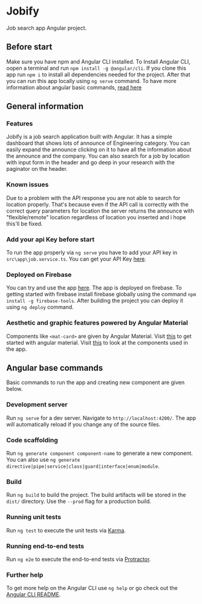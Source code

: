 # Jobify

Job search app Angular project.

## Before start

Make sure you have npm and Angular CLI installed. To Install Angular CLI, oopen a terminal and run `npm install -g @angular/cli`.
If you clone this app run `npm i` to install all dependencies needed for the project. After that you can run this app locally using `ng serve` command.
To have more information about angular basic commands, [read here](#angular-base-commands)

## General information

### Features

Jobify is a job search application built with Angular. It has a simple dashboard that shows lots of announce of Engineering category. You can easily expand the announce clicking on it
to have all the information about the announce and the company. You can also search for a job by location with input form in the header and go deep in your research with the paginator on the header.

### Known issues

Due to a problem with the API response you are not able to search for location properly. That's because even if the API call is correctly with the correct query parameters for location
the server returns the announce with "flexible/remote" location regardless of location you inserted and i hope this'll be fixed.

### Add your api Key before start

To run the app properly via `ng serve` you have to add your API key in `src\app\job.service.ts`.
You can get your API Key [here](https://www.themuse.com/developers/api/v2/apps).

### Deployed on Firebase

You can try and use the app [here](https://jobify-f4df2.web.app). The app is deployed on firebase.
To getting started with firebase install firebase globally using the command `npm install -g firebase-tools`.
After building the project you can deploy it using `ng deploy` command.

### Aesthetic and graphic features powered by Angular Material

Components like `<mat-card>` are given by Angular Material.
Visit [this](https://material.angular.io/guide/getting-started) to get started with angular material.
Visit [this](https://material.angular.io/components/categories) to look at the components used in the app.


## Angular base commands

Basic commands to run the app and creating new component are given below.

### Development server

Run `ng serve` for a dev server. Navigate to `http://localhost:4200/`. The app will automatically reload if you change any of the source files.

### Code scaffolding

Run `ng generate component component-name` to generate a new component. You can also use `ng generate directive|pipe|service|class|guard|interface|enum|module`.

### Build

Run `ng build` to build the project. The build artifacts will be stored in the `dist/` directory. Use the `--prod` flag for a production build.

### Running unit tests

Run `ng test` to execute the unit tests via [Karma](https://karma-runner.github.io).

### Running end-to-end tests

Run `ng e2e` to execute the end-to-end tests via [Protractor](http://www.protractortest.org/).

### Further help

To get more help on the Angular CLI use `ng help` or go check out the [Angular CLI README](https://github.com/angular/angular-cli/blob/master/README.md).
